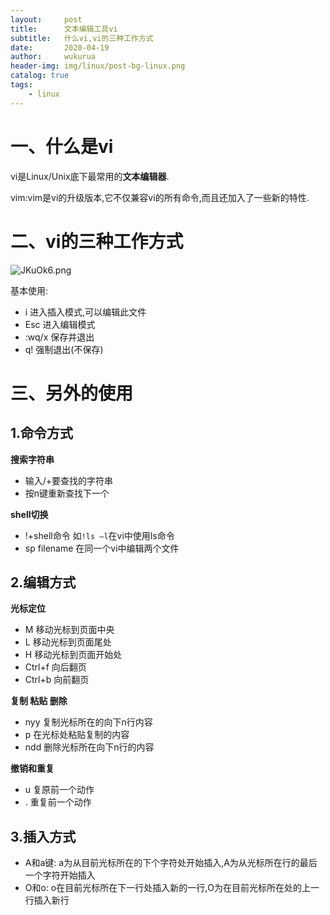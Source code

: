 ```yaml
---
layout:     post
title:      文本编辑工具vi
subtitle:   什么vi,vi的三种工作方式
date:       2020-04-19
author:     wukurua
header-img: img/linux/post-bg-linux.png
catalog: true
tags:
    - linux
---
```


# 一、什么是vi #
vi是Linux/Unix底下最常用的**文本编辑器**.

vim:vim是vi的升级版本,它不仅兼容vi的所有命令,而且还加入了一些新的特性.

# 二、vi的三种工作方式 #

![JKuOk6.png](https://s1.ax1x.com/2020/04/19/JKuOk6.png)

基本使用:

- i 进入插入模式,可以编辑此文件
- Esc 进入编辑模式
- :wq/x 保存并退出
- q! 强制退出(不保存)

# 三、另外的使用 #
## 1.命令方式 ##
**搜索字符串**

- 输入/+要查找的字符串
- 按n键重新查找下一个

**shell切换**

- !+shell命令 如`!ls –l`在vi中使用ls命令
- sp filename 在同一个vi中编辑两个文件

## 2.编辑方式 ##
**光标定位**

- M 移动光标到页面中央
- L 移动光标到页面尾处
- H 移动光标到页面开始处
- Ctrl+f 向后翻页
- Ctrl+b 向前翻页

**复制 粘贴 删除**

- nyy 复制光标所在的向下n行内容
- p 在光标处粘贴复制的内容
- ndd 删除光标所在向下n行的内容

**撤销和重复**

- u 复原前一个动作
- . 重复前一个动作

## 3.插入方式 ##

- A和a键: a为从目前光标所在的下个字符处开始插入,A为从光标所在行的最后一个字符开始插入
- O和o: o在目前光标所在下一行处插入新的一行,O为在目前光标所在处的上一行插入新行
